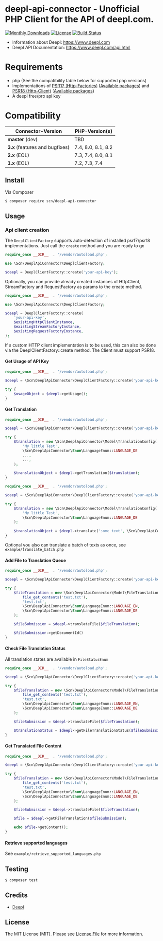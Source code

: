 # deepl-api-connector - Unofficial PHP Client for the API of deepl.com.

[![Monthly Downloads](https://poser.pugx.org/scn/deepl-api-connector/d/monthly)](https://packagist.org/packages/scn/deepl-api-connector)
[![License](https://poser.pugx.org/scn/deepl-api-connector/license)](LICENSE)
[![Build Status](https://travis-ci.org/SC-Networks/deepl-api-connector.svg?branch=master)](https://travis-ci.org/SC-Networks/deepl-api-connector)

- Information about Deepl: https://www.deepl.com
- Deepl API Documentation: https://www.deepl.com/api.html

Requirements
============

- php (See the compatibility table below for supported php versions)
- Implementations of [PSR17 (Http-Factories)](https://www.php-fig.org/psr/psr-17/) ([Available packages](https://packagist.org/providers/psr/http-factory-implementation)) and 
[PSR18 (Http-Client)](https://www.php-fig.org/psr/psr-18/) ([Available packages](https://packagist.org/providers/psr/http-client-implementation))
- A deepl free/pro api key

Compatibility
=============

| Connector-Version               | PHP-Version(s)     |
|---------------------------------|--------------------|
| **master** (dev)                | TBD                |
| **3.x** (features and bugfixes) | 7.4, 8.0, 8.1, 8.2 |
| **2.x** (EOL)                   | 7.3, 7.4, 8.0, 8.1 |
| **1.x** (EOL)                   | 7.2, 7.3, 7.4      |

## Install

Via Composer

``` bash
$ composer require scn/deepl-api-connector
```

## Usage

### Api client creation

The `DeeplClientFactory` supports auto-detection of installed psr17/psr18 implementations.
Just call the `create` method and you are ready to go

```php
require_once __DIR__  . '/vendor/autoload.php';

use \Scn\DeeplApiConnector\DeeplClientFactory;

$deepl = DeeplClientFactory::create('your-api-key');
```

Optionally, you can provide already created instances of HttpClient, StreamFactory and RequestFactory as params to the create method.

```php
require_once __DIR__  . '/vendor/autoload.php';

use \Scn\DeeplApiConnector\DeeplClientFactory;

$deepl = DeeplClientFactory::create(
    'your-api-key',
    $existingHttpClientInstance,
    $existingStreamFactoryInstance,
    $existingRequestFactoryInstance,
);
```


If a custom HTTP client implementation is to be used, this can also be done via the DeeplClientFactory::create method.
The Client must support PSR18.


#### Get Usage of API Key

```php
require_once __DIR__  . '/vendor/autoload.php';

$deepl = \Scn\DeeplApiConnector\DeeplClientFactory::create('your-api-key');

try {
    $usageObject = $deepl->getUsage();
}
```

#### Get Translation

```php
require_once __DIR__  . '/vendor/autoload.php';

$deepl = \Scn\DeeplApiConnector\DeeplClientFactory::create('your-api-key');

try {
    $translation = new \Scn\DeeplApiConnector\Model\TranslationConfig(
        'My little Test',
        \Scn\DeeplApiConnector\Enum\LanguageEnum::LANGUAGE_DE
        ...,
        ...,
    );

    $translationObject = $deepl->getTranslation($translation);
}
```

```php
require_once __DIR__  . '/vendor/autoload.php';

$deepl = \Scn\DeeplApiConnector\DeeplClientFactory::create('your-api-key');

try {
    $translation = new \Scn\DeeplApiConnector\Model\TranslationConfig(
        'My little Test',
        \Scn\DeeplApiConnector\Enum\LanguageEnum::LANGUAGE_DE
    );
    
    $translationObject = $deepl->translate('some text', \Scn\DeeplApiConnector\Enum\LanguageEnum::LANGUAGE_DE);
}
```

Optional you also can translate a batch of texts as once, see `example/translate_batch.php`

#### Add File to Translation Queue

```php
require_once __DIR__  . '/vendor/autoload.php';

$deepl = \Scn\DeeplApiConnector\DeeplClientFactory::create('your-api-key');

try {
    $fileTranslation = new \Scn\DeeplApiConnector\Model\FileTranslationConfig(
        file_get_contents('test.txt'),
        'test.txt',
        \Scn\DeeplApiConnector\Enum\LanguageEnum::LANGUAGE_EN,
        \Scn\DeeplApiConnector\Enum\LanguageEnum::LANGUAGE_DE
    );

    $fileSubmission = $deepl->translateFile($fileTranslation);

    $fileSubmission->getDocumentId() 
}
```

#### Check File Translation Status

All translation states are available in `FileStatusEnum`

```php
require_once __DIR__  . '/vendor/autoload.php';

$deepl = \Scn\DeeplApiConnector\DeeplClientFactory::create('your-api-key');

try {
    $fileTranslation = new \Scn\DeeplApiConnector\Model\FileTranslationConfig(
        file_get_contents('test.txt'),
        'test.txt',
        \Scn\DeeplApiConnector\Enum\LanguageEnum::LANGUAGE_EN,
        \Scn\DeeplApiConnector\Enum\LanguageEnum::LANGUAGE_DE
    );

    $fileSubmission = $deepl->translateFile($fileTranslation);

    $translationStatus = $deepl->getFileTranslationStatus($fileSubmission);
}
```

#### Get Translated File Content

```php
require_once __DIR__  . '/vendor/autoload.php';

$deepl = \Scn\DeeplApiConnector\DeeplClientFactory::create('your-api-key');

try {
    $fileTranslation = new \Scn\DeeplApiConnector\Model\FileTranslationConfig(
        file_get_contents('test.txt'),
        'test.txt',
        \Scn\DeeplApiConnector\Enum\LanguageEnum::LANGUAGE_EN,
        \Scn\DeeplApiConnector\Enum\LanguageEnum::LANGUAGE_DE
    );

    $fileSubmission = $deepl->translateFile($fileTranslation);

    $file = $deepl->getFileTranslation($fileSubmission);

    echo $file->getContent();
}
```

#### Retrieve supported languages

See `example/retrieve_supported_languages.php`

## Testing

``` bash
$ composer test
```

## Credits

- [Deepl](https://www.deepl.com)

## License

The MIT License (MIT). Please see [License File](LICENSE.md) for more information.
